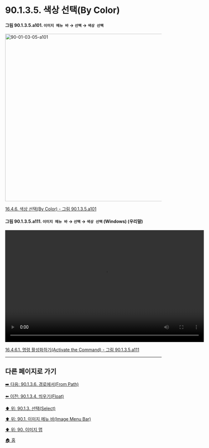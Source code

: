 # 90.1.3.5. 색상 선택(By Color)

<a id="90-01-03-05-a101"></a>

#### 그림 90.1.3.5.a101. `이미지 메뉴 바` → `선택` → `색상 선택`
<img width="934" height="539" alt="90-01-03-05-a101" src="https://github.com/user-attachments/assets/a1b7b219-ad4d-4f6f-b096-8f60879030d3" />

[16.4.6. 색상 선택(By Color) - 그림 90.1.3.5.a101](./16-04-06-00-by-color.md#90-01-03-05-a101)

<a id="90-01-03-05-a111"></a>

#### 그림 90.1.3.5.a111. `이미지 메뉴 바` → `선택` → `색상 선택` (Windows) (우리말)
<video controls="controls" width="640" height="360" src="https://github.com/user-attachments/assets/c70ad76c-22d7-4ef3-836b-f2da34601b02"></video>

[16.4.6.1. 명령 활성화하기(Activate the Command) - 그림 90.1.3.5.a111](./16-04-06-01-activating_the_command.md#90-01-03-05-a111)

***

## 다른 페이지로 가기

[➡️ 다음: 90.1.3.6. 경로에서(From Path)](./90-01-03-06-from_path.md)

[⬅️ 이전: 90.1.3.4. 띄우기(Float)](./90-01-03-04-float.md)

[⬆️ 위: 90.1.3. 선택(Select)](./90-01-03-00-select.md)

[⬆️ 위: 90.1. 이미지 메뉴 바(Image Menu Bar)](./90-01-00-image-menu-bar.md)

[⬆️ 위: 90. 이미지 맵](./90-00-image-map.md)

[🏠 홈](./00-home.md)
